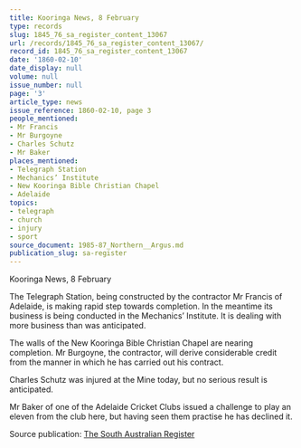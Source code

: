 ```yaml
---
title: Kooringa News, 8 February
type: records
slug: 1845_76_sa_register_content_13067
url: /records/1845_76_sa_register_content_13067/
record_id: 1845_76_sa_register_content_13067
date: '1860-02-10'
date_display: null
volume: null
issue_number: null
page: '3'
article_type: news
issue_reference: 1860-02-10, page 3
people_mentioned:
- Mr Francis
- Mr Burgoyne
- Charles Schutz
- Mr Baker
places_mentioned:
- Telegraph Station
- Mechanics’ Institute
- New Kooringa Bible Christian Chapel
- Adelaide
topics:
- telegraph
- church
- injury
- sport
source_document: 1985-87_Northern__Argus.md
publication_slug: sa-register
---
```


Kooringa News, 8 February

The Telegraph Station, being constructed by the contractor Mr Francis of Adelaide, is making rapid step towards completion.  In the meantime its business is being conducted in the Mechanics’ Institute.  It is dealing with more business than was anticipated.

The walls of the New Kooringa Bible Christian Chapel are nearing completion.  Mr Burgoyne, the contractor, will derive considerable credit from the manner in which he has carried out his contract.

Charles Schutz was injured at the Mine today, but no serious result is anticipated.

Mr Baker of one of the Adelaide Cricket Clubs issued a challenge to play an eleven from the club here, but having seen them practise he has declined it.

Source publication: [The South Australian Register](/publications/sa-register/)
